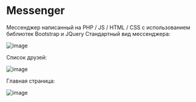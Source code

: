 # Messenger
Мессенджер написанный на PHP / JS / HTML / CSS с использованием библиотек Bootstrap и JQuery
Стандартный вид мессенджера:

![image](https://github.com/Smeruxa/Messenger/assets/57842015/a5127034-43f4-4e93-a613-d38c5f69774d)

Список друзей:

![image](https://github.com/Smeruxa/Messenger/assets/57842015/a3bd1793-04b8-4812-8e9e-9e6c24ffb80d)

Главная страница:

![image](https://github.com/Smeruxa/Messenger/assets/57842015/0741e850-ac3d-4760-b728-707b333b2487)
